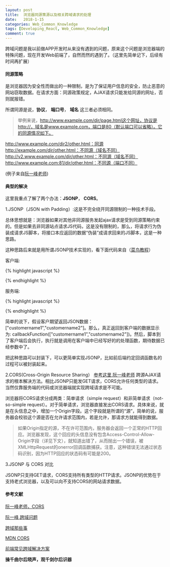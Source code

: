 ```yaml
---
layout: post
title:  浏览器同源策源以及相关跨域请求的处理
date:   2018-1-15
categories: Web_Common_Knowledge
tags: [Developing_React, Web_Common_Knowledge]
comment: true
---
```

跨域问题是我以前做APP开发时从来没有遇到的问题，原来这个问题是浏览器端的特殊问题，现在开发Web前端了，自然而然的遇到了。（这里先简单记下，后续有时间再扩展）

#### 同源策略

是浏览器因为安全性而做出的一种限制，是为了保证用户信息的安全，防止恶意的网站窃取数据。在请求方面：同源政策规定，AJAX请求只能发给同源的网址，否则就报错。

所谓同源是说，**协议**， **端口号**， **域名** 这三者必须相同。 

>举例来说，http://www.example.com/dir/page.html这个网址，协议是http://，域名是www.example.com，端口是80（默认端口可以省略）。它的同源情况如下。

http://www.example.com/dir2/other.html：同源
http://example.com/dir/other.html：不同源（域名不同）
http://v2.www.example.com/dir/other.html：不同源（域名不同）
http://www.example.com:81/dir/other.html：不同源（端口不同）

(例子来自[阮一峰老师](http://www.ruanyifeng.com/blog/2016/04/same-origin-policy.html))

#### 典型的解决

这里我重点了解了两个办法：**JSONP**， **CORS**。

1.JSONP（JSON with Padding）:这是不完全绕开同源限制的一种技术手段。

总体思想就是：浏览器如果对其他非同源服务发起ajax请求是受到同源策略约束的。但是如果去非同源站点请求JS代码，这是没有限制的，那么，将请求行为伪装成请求JS脚本，将接口本应返回的数据“伪装”成请求回来的JS脚本，这是一种思路。

这种思路后来就是用所谓JSONP技术实现的，看下面代码来自（[菜鸟教程](http://www.runoob.com/json/json-jsonp.html)）

客户端:

{% highlight javascript %}

<!DOCTYPE html>
<html>
<head>
<meta charset="utf-8">
<title>JSONP 实例</title>
</head>
<body>
    <div id="divCustomers"></div>
    <script type="text/javascript">
function callbackFunction(result, methodName)
        {
            var html = '<ul>';
            for(var i = 0; i < result.length; i++)
            {
                html += '<li>' + result[i] + '</li>';
            }
            html += '</ul>';
            document.getElementById('divCustomers').innerHTML = html;
        }
</script>
<script type="text/javascript" src="http://www.runoob.com/try/ajax/jsonp.php?jsoncallback=callbackFunction"></script>
</body>
</html>


{% endhighlight %}

服务端:

{% highlight javascript %}

<?php
header('Content-type: application/json');
//获取回调函数名
$jsoncallback = htmlspecialchars($_REQUEST ['jsoncallback']);
//json数据
$json_data = '["customername1","customername2"]';
//输出jsonp格式的数据
echo $jsoncallback . "(" . $json_data . ")";
?>

{% endhighlight %}

简单的说下，假设客户期望返回JSON数据：["customername1","customername2"]。那么，真正返回到客户端的数据显示为: callbackFunction(["customername1","customername2"])。然后，脚本到了客户端后会执行，执行就是调用在客户端中已经写好的的处理函数，期待数据已经参数中了。

把这种思路可以封装下，可以更简单实现JSONP，比如前后端约定回调函数名的过程可以被封装起来。

2.CORS(Cross-Origin Resource Sharing）
[参考这里,阮一峰老师](http://www.ruanyifeng.com/blog/2016/04/cors.html)
跨源AJAX请求的根本解决方法。相比JSONP只能发GET请求，CORS允许任何类型的请求。当然仅靠服务端的代码或浏览器端就实现跨域请求是不可能。

浏览器将CORS请求分成两类：简单请求（simple request）和非简单请求（not-so-simple request）。对于简单请求，浏览器直接发出CORS请求。具体来说，就是在头信息之中，增加一个Origin字段。这个字段就是所谓的“源”，简单的说，服务器会校验这个源是否在允许请求范围内，若是允许，那请求方就能得到数据。

>如果Origin指定的源，不在许可范围内，服务器会返回一个正常的HTTP回应。浏览器发现，这个回应的头信息没有包含Access-Control-Allow-Origin字段（详见下文），就知道出错了，从而抛出一个错误，被XMLHttpRequest的onerror回调函数捕获。注意，这种错误无法通过状态码识别，因为HTTP回应的状态码有可能是200。

3.JSONP 与 CORS 对比

JSONP只支持GET请求，CORS支持所有类型的HTTP请求。JSONP的优势在于支持老式浏览器，以及可以向不支持CORS的网站请求数据。

#### 参考文献

[阮一峰老师，CORS](http://www.ruanyifeng.com/blog/2016/04/cors.html)

[阮一峰,跨域问题](http://www.ruanyifeng.com/blog/2016/04/same-origin-policy.html)

[跨域那些事](https://zhuanlan.zhihu.com/p/28562290)

[MDN CORS](https://developer.mozilla.org/en-US/docs/Web/HTTP/CORS)

[前端常见跨域解决方案](https://segmentfault.com/a/1190000011145364)

__操千曲尔后晓声，观千剑尔后识器__